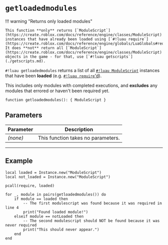 # `getloadedmodules`

!!! warning "Returns only loaded modules"

    This function **only** returns [`ModuleScript`](https://create.roblox.com/docs/reference/engine/classes/ModuleScript) instances that have already been loaded using [`#!luau require`](https://create.roblox.com/docs/reference/engine/globals/LuaGlobals#require).  
    It does **not** return all [`ModuleScript`](https://create.roblox.com/docs/reference/engine/classes/ModuleScript) objects in the game - for that, use [`#!luau getscripts`](./getscripts.md).

`#!luau getloadedmodules` returns a list of all [`#!luau ModuleScript`](https://create.roblox.com/docs/reference/engine/classes/ModuleScript) instances that have been **loaded** (e.g. [`#!luau require`'d](https://create.roblox.com/docs/reference/engine/globals/LuaGlobals#require)).

This includes only modules with completed executions, and **excludes** any modules that errored or haven't been required yet.

```luau
function getloadedmodules(): { ModuleScript }
```

## Parameters

| Parameter | Description                      |
|-----------|----------------------------------|
| *(none)*  | This function takes no parameters. |

---

## Example

```luau title="Checking if a module has been loaded" linenums="1"
local loaded = Instance.new("ModuleScript")
local not_loaded = Instance.new("ModuleScript")

pcall(require, loaded)

for _, module in pairs(getloadedmodules()) do
    if module == loaded then
        -- The first modulescript was found because it was required in line 4
        print("Found loaded module!")
    elseif module == notLoaded then
        -- The second modulescript should NOT be found because it was never required
        print("This should never appear.")
    end
end
```
